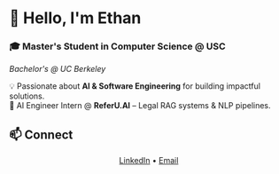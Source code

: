 # 👋 Hello, I'm Ethan

### 🎓 Master's Student in Computer Science @ USC  
*Bachelor's @ UC Berkeley*

💡 Passionate about **AI & Software Engineering** for building impactful solutions.  
💼 AI Engineer Intern @ **ReferU.AI** – Legal RAG systems & NLP pipelines.

## 📫 Connect

<p align="center">
  <a href="https://linkedin.com/in/kethanc">LinkedIn</a> • 
  <a href="mailto:c.ethan12022@gmail.com">Email</a>
</p>
